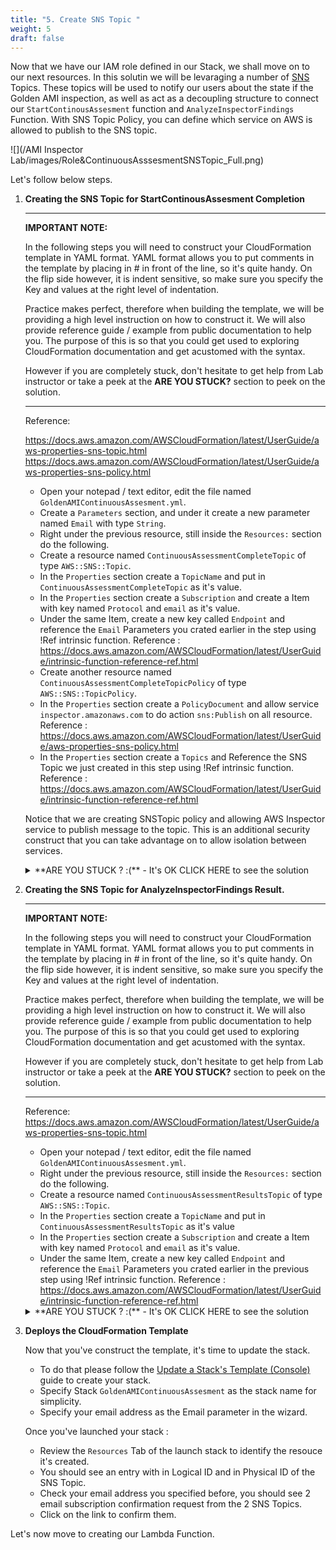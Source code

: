 ```yaml
---
title: "5. Create SNS Topic "
weight: 5
draft: false
---
```


Now that we have our IAM role defined in our Stack, we shall move on to our next resources.
In this solutin we will be levaraging a number of [SNS](https://docs.aws.amazon.com/sns/latest/dg/welcome.html) Topics. These topics will be used to notify our users about the state if the Golden AMI inspection, as well as act as a decoupling structure to connect our `StartContinousAssesment` function and `AnalyzeInspectorFindings` Function. With SNS Topic Policy, you can define which service on AWS is allowed to publish to the SNS topic.

![](/AMI Inspector Lab/images/Role&ContinuousAsssesmentSNSTopic_Full.png)

Let's follow below steps.

1. **Creating the SNS Topic for StartContinousAssesment Completion**

    ---

    **IMPORTANT NOTE:**

    In the following steps you will need to construct your CloudFormation template in YAML format.
    YAML format allows you to put comments in the template by placing in # in front of the line, so it's quite handy.
    On the flip side however, it is indent sensitive, so make sure you specify the Key and values at the right level of indentation.

    Practice makes perfect, therefore when building the template, we will be providing a high level instruction on how to construct it.
    We will also provide reference guide / example from public documentation to help you. 
    The purpose of this is so that you could get used to exploring CloudFormation documentation and get acustomed with the syntax.

    However if you are completely stuck, don't hesitate to get help from Lab instructor or take a peek at the **ARE YOU STUCK?** section to peek on the solution.

    ---

    Reference: 

    https://docs.aws.amazon.com/AWSCloudFormation/latest/UserGuide/aws-properties-sns-topic.html
    https://docs.aws.amazon.com/AWSCloudFormation/latest/UserGuide/aws-properties-sns-policy.html

    * Open your notepad / text editor, edit the file named  `GoldenAMIContinuousAssesment.yml`.
    * Create a `Parameters` section, and under it create a new parameter named `Email` with type `String`.
    * Right under the previous resource, still inside the `Resources:` section do the following.
    * Create a resource named `ContinuousAssessmentCompleteTopic` of type `AWS::SNS::Topic`.
    * In the `Properties` section create a `TopicName` and put in `ContinuousAssessmentCompleteTopic` as it's value.
    * In the `Properties` section create a `Subscription` and create a Item with key named `Protocol` and `email` as it's value.
    * Under the same Item, create a new key called `Endpoint` and reference the `Email` Parameters you crated earlier in the step using !Ref intrinsic function.
      Reference : https://docs.aws.amazon.com/AWSCloudFormation/latest/UserGuide/intrinsic-function-reference-ref.html
    * Create another resource named `ContinuousAssessmentCompleteTopicPolicy` of type `AWS::SNS::TopicPolicy`.  
    * In the `Properties` section create a `PolicyDocument` and allow service `inspector.amazonaws.com` to do action `sns:Publish` on all resource.
      Reference : https://docs.aws.amazon.com/AWSCloudFormation/latest/UserGuide/aws-properties-sns-policy.html
    * In the `Properties` section create a `Topics` and Reference the SNS Topic we just created in this step using !Ref intrinsic function.
      Reference : https://docs.aws.amazon.com/AWSCloudFormation/latest/UserGuide/intrinsic-function-reference-ref.html

    Notice that we are creating SNSTopic policy and allowing AWS Inspector service to publish message to the topic. This is an additional security construct that you can take advantage on to allow isolation between services.

    <details><summary> **ARE YOU STUCK ? :(** - It's OK CLICK HERE to see the solution</summary>

    **READ >>** Below snippet must be specified within `Resources:` section of the cloudformation template
    
    ```
    Parameters: 
      Email: 
        Type: String
    ```

    ```
      ContinuousAssessmentCompleteTopic: 
        Type: "AWS::SNS::Topic"
        Properties:
          TopicName: ContinuousAssessmentCompleteTopic
          Subscription:
            - Endpoint: !Ref Email
              Protocol: "email"
      ContinuousAssessmentCompleteTopicPolicy: 
        Properties: 
          PolicyDocument: 
            Id: MyTopicPolicy
            Statement: 
              - 
                Action: "sns:Publish"
                Effect: Allow
                Principal: 
                  Service: inspector.amazonaws.com
                Resource: "*"
                Sid: My-statement-id
            Version: "2012-10-17"
          Topics: 
            - !Ref "ContinuousAssessmentCompleteTopic"
        Type: "AWS::SNS::TopicPolicy"
    ```

    </details>

2. **Creating the SNS Topic for AnalyzeInspectorFindings Result.**

    ---

    **IMPORTANT NOTE:**

    In the following steps you will need to construct your CloudFormation template in YAML format.
    YAML format allows you to put comments in the template by placing in # in front of the line, so it's quite handy.
    On the flip side however, it is indent sensitive, so make sure you specify the Key and values at the right level of indentation.

    Practice makes perfect, therefore when building the template, we will be providing a high level instruction on how to construct it.
    We will also provide reference guide / example from public documentation to help you. 
    The purpose of this is so that you could get used to exploring CloudFormation documentation and get acustomed with the syntax.

    However if you are completely stuck, don't hesitate to get help from Lab instructor or take a peek at the **ARE YOU STUCK?** section to peek on the solution.

    ---

    Reference: 
    https://docs.aws.amazon.com/AWSCloudFormation/latest/UserGuide/aws-properties-sns-topic.html

    * Open your notepad / text editor, edit the file named  `GoldenAMIContinuousAssesment.yml`.
    * Right under the previous resource, still inside the `Resources:` section do the following.
    * Create a resource named `ContinuousAssessmentResultsTopic` of type `AWS::SNS::Topic`.
    * In the `Properties` section create a `TopicName` and put in `ContinuousAssessmentResultsTopic` as it's value
    * In the `Properties` section create a `Subscription` and create a Item with key named `Protocol` and `email` as it's value.
    * Under the same Item, create a new key called `Endpoint` and reference the `Email` Parameters you crated earlier in the previous step using !Ref intrinsic function.
      Reference : https://docs.aws.amazon.com/AWSCloudFormation/latest/UserGuide/intrinsic-function-reference-ref.html

    <details><summary> **ARE YOU STUCK ? :(** - It's OK CLICK HERE to see the solution</summary>

    **READ >>** Below snippet must be specified within `Resources:` section of the cloudformation template.

    ```
      ContinuousAssessmentResultsTopic: 
        Type: "AWS::SNS::Topic"
        Properties:
          TopicName: ContinuousAssessmentResultsTopic
          Subscription:
            - Endpoint: !Ref Email
              Protocol: "email"
    ```
    </details>

3.  **Deploys the CloudFormation Template**

    Now that you've construct the template, it's time to update the stack. 
    
    * To do that please follow the [Update a Stack's Template (Console)](https://docs.aws.amazon.com/AWSCloudFormation/latest/UserGuide/using-cfn-updating-stacks-get-template.html#using-cfn-updating-stacks-get-stack.CON) guide to create your stack.
    * Specify Stack `GoldenAMIContinuousAssesment` as the stack name for simplicity.
    * Specify your email address as the Email parameter in the wizard.
    
    Once you've launched your stack :

    * Review the `Resources` Tab of the launch stack to identify the resouce it's created. 
    * You should see an entry with in Logical ID and in Physical ID of the SNS Topic.
    * Check your email address you specified before, you should see 2 email subscription confirmation request from the 2 SNS Topics. 
    * Click on the link to confirm them.

Let's now move to creating our Lambda Function.
